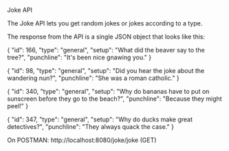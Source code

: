 Joke API

The Joke API lets you get random jokes or jokes according to a type. 

The response from the API is a single JSON object that looks like this:

{
    "id": 166,
    "type": "general",
    "setup": "What did the beaver say to the tree?",
    "punchline": "It's been nice gnawing you."
}

{
    "id": 98,
    "type": "general",
    "setup": "Did you hear the joke about the wandering nun?",
    "punchline": "She was a roman catholic."
}

{
    "id": 340,
    "type": "general",
    "setup": "Why do bananas have to put on sunscreen before they go to the beach?",
    "punchline": "Because they might peel!"
}

{
    "id": 347,
    "type": "general",
    "setup": "Why do ducks make great detectives?",
    "punchline": "They always quack the case."
}

On POSTMAN:
http://localhost:8080/joke/joke (GET)
